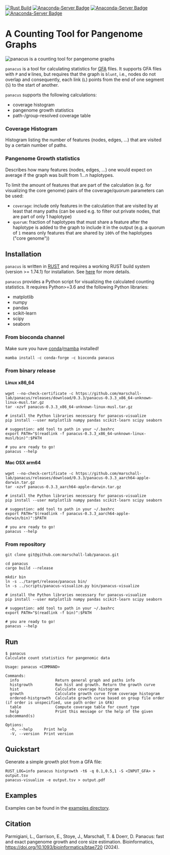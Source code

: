[![Rust Build](https://github.com/marschall-lab/panacus/actions/workflows/rust_build.yml/badge.svg)](https://github.com/marschall-lab/panacus/actions/workflows/rust_build.yml) [![Anaconda-Server Badge](https://anaconda.org/bioconda/panacus/badges/version.svg)](https://conda.anaconda.org/bioconda/panacus) [![Anaconda-Server Badge](https://anaconda.org/bioconda/panacus/badges/platforms.svg)](https://anaconda.org/bioconda/panacus) [![Anaconda-Server Badge](https://anaconda.org/bioconda/panacus/badges/license.svg)](https://anaconda.org/bioconda/panacus)

# A Counting Tool for Pangenome Graphs

![panacus is a counting tool for pangenome graphs](docs/panacus-illustration.png?raw=true "panacus is a counting tool for pangenome graphs")

`panacus` is a tool for calculating statistics for [GFA](https://github.com/GFA-spec/GFA-spec/blob/master/GFA1.md) files. It supports GFA files with `P` and
`W` lines, but requires that the graph is `blunt`, i.e., nodes do not overlap and consequently, each link (`L`) points from the end of one segment
(`S`) to the start of another.

`panacus` supports the following calculations:

- coverage histogram
- pangenome growth statistics
- path-/group-resolved coverage table

### Coverage Histogram
Histogram listing the number of features (nodes, edges, ...) that are visited by a certain number of paths.

### Pangenome Growth statistics
Describes how many features (nodes, edges, ...) one would expect on average if the graph was built from
1...n haplotypes.

To limit the amount of features that are part of the calculation (e.g. for visualizing the core genome) pairs of the coverage/quorum parameters can be used:

- `coverage`: include only features in the calculation that are visited by at least that many paths (can be used e.g. to filter out private nodes, that are part of only 1 haplotype)
- `quorum`: fraction of haplotypes that must share a feature after the haplotype is added to the graph to include it in the output (e.g. a quorum of `1` means only features that are shared by `100%` of the haplotypes ("core genome"))

## Installation
`panacus` is written in [RUST](https://www.rust-lang.org/) and requires a working RUST build system (version >= 1.74.1) for installation. See [here](https://www.rust-lang.org/tools/install) for more details.

`panacus` provides a Python script for visualizing the calculated counting statistics. It requires Python>=3.6 and the following Python libraries:
- matplotlib
- numpy
- pandas
- scikit-learn
- scipy
- seaborn

### From bioconda channel

Make sure you have [conda](https://conda.io)/[mamba](https://anaconda.org/conda-forge/mamba) installed!

```shell
mamba install -c conda-forge -c bioconda panacus
```

### From binary release
#### Linux x86\_64
```shell
wget --no-check-certificate -c https://github.com/marschall-lab/panacus/releases/download/0.3.3/panacus-0.3.3_x86_64-unknown-linux-musl.tar.gz
tar -xzvf panacus-0.3.3_x86_64-unknown-linux-musl.tar.gz

# install the Python libraries necessary for panacus-visualize
pip install --user matplotlib numpy pandas scikit-learn scipy seaborn

# suggestion: add tool to path in your ~/.bashrc
export PATH="$(readlink -f panacus-0.3.3_x86_64-unknown-linux-musl/bin)":$PATH

# you are ready to go!
panacus --help
```

#### Mac OSX arm64
```shell
wget --no-check-certificate -c https://github.com/marschall-lab/panacus/releases/download/0.3.3/panacus-0.3.3_aarch64-apple-darwin.tar.gz
tar -xzvf panacus-0.3.3_aarch64-apple-darwin.tar.gz

# install the Python libraries necessary for panacus-visualize
pip install --user matplotlib numpy pandas scikit-learn scipy seaborn

# suggestion: add tool to path in your ~/.bashrc
export PATH="$(readlink -f panacus-0.3.3_aarch64-apple-darwin/bin)":$PATH

# you are ready to go!
panacus --help
```

### From repository
```shell
git clone git@github.com:marschall-lab/panacus.git

cd panacus
cargo build --release

mkdir bin
ln -s ../target/release/panacus bin/
ln -s ../scripts/panacus-visualize.py bin/panacus-visualize

# install the Python libraries necessary for panacus-visualize
pip install --user matplotlib numpy pandas scikit-learn scipy seaborn

# suggestion: add tool to path in your ~/.bashrc
export PATH="$(readlink -f bin)":$PATH

# you are ready to go!
panacus --help

```

## Run

```console
$ panacus
Calculate count statistics for pangenomic data

Usage: panacus <COMMAND>

Commands:
  info                Return general graph and paths info
  histgrowth          Run hist and growth. Return the growth curve
  hist                Calculate coverage histogram
  growth              Calculate growth curve from coverage histogram
  ordered-histgrowth  Calculate growth curve based on group file order (if order is unspecified, use path order in GFA)
  table               Compute coverage table for count type
  help                Print this message or the help of the given subcommand(s)

Options:
  -h, --help     Print help
  -V, --version  Print version
```

## Quickstart
Generate a simple growth plot from a GFA file:
```shell
RUST_LOG=info panacus histgrowth -t6 -q 0.1,0.5,1 -S <INPUT_GFA> > output.tsv
panacus-visualize -e output.tsv > output.pdf
```

## Examples
Examples can be found in the [examples directory](/examples/).

## Citation
Parmigiani, L., Garrison, E., Stoye, J., Marschall, T. & Doerr, D. Panacus: fast and exact pangenome growth and core size estimation. Bioinformatics, https://doi.org/10.1093/bioinformatics/btae720 (2024).
